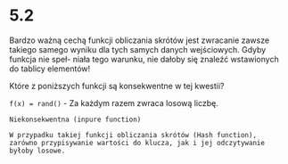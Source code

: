 # 5.2

Bardzo ważną cechą funkcji obliczania skrótów jest zwracanie zawsze takiego
samego wyniku dla tych samych danych wejściowych. Gdyby funkcja nie speł-
niała tego warunku, nie dałoby się znaleźć wstawionych do tablicy elementów!

Które z poniższych funkcji są konsekwentne w tej kwestii?

`f(x) = rand()` - Za każdym razem zwraca losową liczbę.

```text
Niekonsekwentna (inpure function)

W przypadku takiej funkcji obliczania skrótów (Hash function),
zarówno przypisywanie wartości do klucza, jak i jej odczytywanie byłoby losowe.
```
